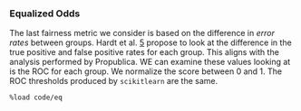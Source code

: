 ### Equalized Odds

The last fairness metric we consider is based on the difference in *error rates* between groups. Hardt et al. [5](#References) propose to look at the difference in the true positive and false positive rates for each group. This aligns with the analysis performed by Propublica. WE can examine these values looking at is the ROC for each group. We normalize the score between 0 and 1. The ROC thresholds produced by `scikitlearn` are the same.

`%load code/eq`

